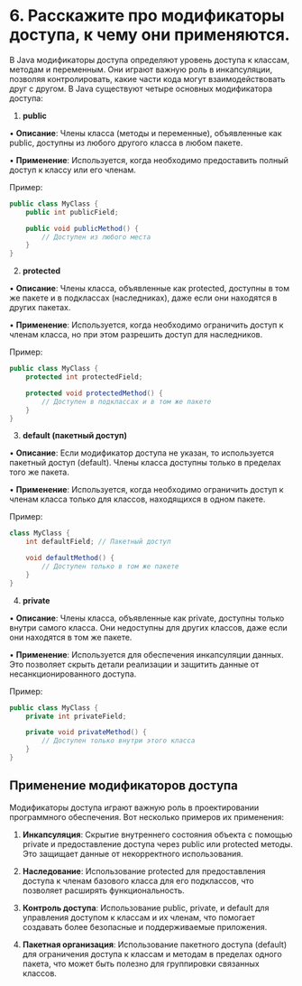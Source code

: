 # 6. Расскажите про модификаторы доступа, к чему они применяются.

В Java модификаторы доступа определяют уровень доступа к классам, методам и переменным. Они играют важную роль в инкапсуляции, позволяя контролировать, какие части кода могут взаимодействовать друг с другом. В Java существуют четыре основных модификатора доступа:

1. **public**

• **Описание**: Члены класса (методы и переменные), объявленные как public, доступны из любого другого класса в любом пакете.

• **Применение**: Используется, когда необходимо предоставить полный доступ к классу или его членам.

Пример:

```java
public class MyClass {
    public int publicField;

    public void publicMethod() {
        // Доступен из любого места
    }
}
```
2. **protected**

• **Описание**: Члены класса, объявленные как protected, доступны в том же пакете и в подклассах (наследниках), даже если они находятся в других пакетах.

• **Применение**: Используется, когда необходимо ограничить доступ к членам класса, но при этом разрешить доступ для наследников.

Пример:

```java
public class MyClass {
    protected int protectedField;

    protected void protectedMethod() {
        // Доступен в подклассах и в том же пакете
    }
}
```
3. **default (пакетный доступ)**

• **Описание**: Если модификатор доступа не указан, то используется пакетный доступ (default). Члены класса доступны только в пределах того же пакета.

• **Применение**: Используется, когда необходимо ограничить доступ к членам класса только для классов, находящихся в одном пакете.

Пример:

```java
class MyClass {
    int defaultField; // Пакетный доступ

    void defaultMethod() {
        // Доступен только в том же пакете
    }
}
```
4. **private**

• **Описание**: Члены класса, объявленные как private, доступны только внутри самого класса. Они недоступны для других классов, даже если они находятся в том же пакете.

• **Применение**: Используется для обеспечения инкапсуляции данных. Это позволяет скрыть детали реализации и защитить данные от несанкционированного доступа.

Пример:

```java
public class MyClass {
    private int privateField;

    private void privateMethod() {
        // Доступен только внутри этого класса
    }
}
```
## Применение модификаторов доступа

Модификаторы доступа играют важную роль в проектировании программного обеспечения. Вот несколько примеров их применения:

1. **Инкапсуляция**: Скрытие внутреннего состояния объекта с помощью private и предоставление доступа через public или protected методы. Это защищает данные от некорректного использования.

2. **Наследование**: Использование protected для предоставления доступа к членам базового класса для его подклассов, что позволяет расширять функциональность.

3. **Контроль доступа**: Использование public, private, и default для управления доступом к классам и их членам, что помогает создавать более безопасные и поддерживаемые приложения.

4. **Пакетная организация**: Использование пакетного доступа (default) для ограничения доступа к классам и методам в пределах одного пакета, что может быть полезно для группировки связанных классов.
